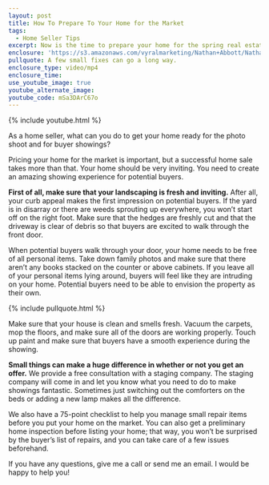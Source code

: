```yaml
---
layout: post
title: How To Prepare To Your Home for the Market
tags:
  - Home Seller Tips
excerpt: Now is the time to prepare your home for the spring real estate market. I’ll give you a few tips on how to create an enjoyable showing experience for potential buyers.
enclosure: 'https://s3.amazonaws.com/vyralmarketing/Nathan+Abbott/Nathan+Abbott+Team-+How+to+prepare+your+home+for+the+market.mp4'
pullquote: A few small fixes can go a long way.
enclosure_type: video/mp4
enclosure_time:
use_youtube_image: true
youtube_alternate_image:
youtube_code: mSa3DArC67o
---
```



{% include youtube.html %}

As a home seller, what can you do to get your home ready for the photo shoot and for buyer showings?

Pricing your home for the market is important, but a successful home sale takes more than that. Your home should be very inviting. You need to create an amazing showing experience for potential buyers.

**First of all, make sure that your landscaping is fresh and inviting.** After all, your curb appeal makes the first impression on potential buyers. If the yard is in disarray or there are weeds sprouting up everywhere, you won’t start off on the right foot. Make sure that the hedges are freshly cut and that the driveway is clear of debris so that buyers are excited to walk through the front door.

When potential buyers walk through your door, your home needs to be free of all personal items. Take down family photos and make sure that there aren’t any books stacked on the counter or above cabinets. If you leave all of your personal items lying around, buyers will feel like they are intruding on your home. Potential buyers need to be able to envision the property as their own.

{% include pullquote.html %}

Make sure that your house is clean and smells fresh. Vacuum the carpets, mop the floors, and make sure all of the doors are working properly. Touch up paint and make sure that buyers have a smooth experience during the showing.

**Small things can make a huge difference in whether or not you get an offer.** We provide a free consultation with a staging company. The staging company will come in and let you know what you need to do to make showings fantastic. Sometimes just switching out the comforters on the beds or adding a new lamp makes all the difference.

We also have a 75-point checklist to help you manage small repair items before you put your home on the market. You can also get a preliminary home inspection before listing your home; that way, you won’t be surprised by the buyer’s list of repairs, and you can take care of a few issues beforehand.

If you have any questions, give me a call or send me an email. I would be happy to help you!